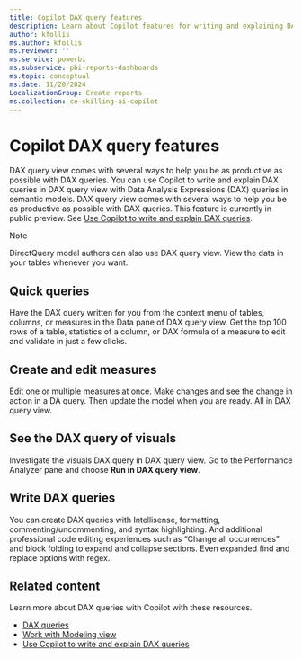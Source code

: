 ```yaml
---
title: Copilot DAX query features
description: Learn about Copilot features for writing and explaining DAX queries in DAX query view in Power BI Desktop.
author: kfollis
ms.author: kfollis
ms.reviewer: ''
ms.service: powerbi
ms.subservice: pbi-reports-dashboards
ms.topic: conceptual
ms.date: 11/20/2024
LocalizationGroup: Create reports
ms.collection: ce-skilling-ai-copilot
---
```


# Copilot DAX query features

DAX query view comes with several ways to help you be as productive as possible with DAX queries. You can use Copilot to write and explain DAX queries in DAX query view with Data Analysis Expressions (DAX) queries in semantic models. DAX query view comes with several ways to help you be as productive as possible with DAX queries. This feature is currently in public preview. See [Use Copilot to write and explain DAX queries](dax-query-copilot-create.md).

> [!NOTE]
> DirectQuery model authors can also use DAX query view. View the data in your tables whenever you want.

## Quick queries

Have the DAX query written for you from the context menu of tables, columns, or measures in the Data pane of DAX query view. Get the top 100 rows of a table, statistics of a column, or DAX formula of a measure to edit and validate in just a few clicks.

## Create and edit measures

Edit one or multiple measures at once. Make changes and see the change in action in a DA query. Then update the model when you are ready. All in DAX query view.

## See the DAX query of visuals

Investigate the visuals DAX query in DAX query view. Go to the Performance Analyzer pane and choose **Run in DAX query view**. 

## Write DAX queries

You can create DAX queries with Intellisense, formatting, commenting/uncommenting, and syntax highlighting. And additional professional code editing experiences such as “Change all occurrences” and block folding to expand and collapse sections. Even expanded find and replace options with regex. 

## Related content

Learn more about DAX queries with Copilot with these resources.

- [DAX queries](/dax/dax-queries)  
- [Work with Modeling view](desktop-modeling-view.md)
- [Use Copilot to write and explain DAX queries](dax-query-copilot-create.md)
